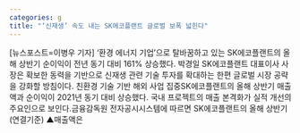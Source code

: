```yaml
---
categories: g
title: "‘신재생’ 속도 내는 SK에코플랜트 글로벌 보폭 넓힌다"
---
```

[뉴스포스트=이병우 기자] ‘환경 에너지 기업’으로 탈바꿈하고 있는 SK에코플랜트의 올해 상반기 순이익이 전년 동기 대비 161% 상승했다. 박경일 SK에코플랜트 대표이사 사장은 확보한 동력을 기반으로 신재생 관련 기술 투자를 확대하는 한편 글로벌 시장 공략을 강화할 방침이다. 친환경 기술 기반 해외 사업 집중SK에코플랜트의 올해 상반기 매출액과 순이익이 2021년 동기 대비 상승했다. 국내 프로젝트의 매출 본격화가 실적 개선의 주요인으로 보인다.금융감독원 전자공시시스템에 따르면 SK에코플랜트의 올해 상반기 (연결기준) ▲매출액은